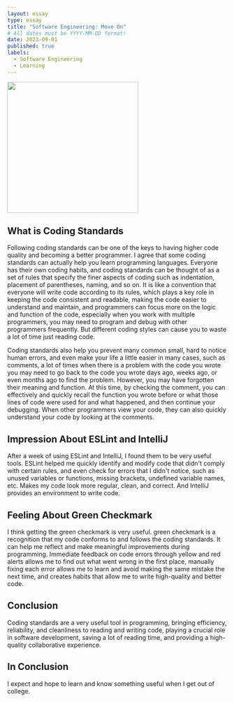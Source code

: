 ```yaml
---
layout: essay
type: essay
title: "Software Engineering: Move On"
# All dates must be YYYY-MM-DD format!
date: 2023-09-01
published: true
labels:
  - Software Engineering
  - Learning
---
```


<img width="300px" class="rounded float-start pe-4" src="../img/codest2.jpg">

## What is Coding Standards
Following coding standards can be one of the keys to having higher code quality and becoming a better programmer. I agree that some coding standards can actually help you learn programming languages. Everyone has their own coding habits, and coding standards can be thought of as a set of rules that specify the finer aspects of coding such as indentation, placement of parentheses, naming, and so on. It is like a convention that everyone will write code according to its rules, which plays a key role in keeping the code consistent and readable, making the code easier to understand and maintain, and programmers can focus more on the logic and function of the code, especially when you work with multiple programmers, you may need to program and debug with other programmers frequently. But different coding styles can cause you to waste a lot of time just reading code.

Coding standards also help you prevent many common small, hard to notice human errors, and even make your life a little easier in many cases, such as comments, a lot of times when there is a problem with the code you wrote you may need to go back to the code you wrote days ago, weeks ago, or even months ago to find the problem. However, you may have forgotten their meaning and function. At this time, by checking the comment, you can effectively and quickly recall the function you wrote before or what those lines of code were used for and what happened, and then continue your debugging. When other programmers view your code, they can also quickly understand your code by looking at the comments.



## Impression About ESLint and IntelliJ
After a week of using ESLint and IntelliJ, I found them to be very useful tools. ESLint helped me quickly identify and modify code that didn't comply with certain rules, and even check for errors that I didn't notice, such as unused variables or functions, missing brackets, undefined variable names, etc. Makes my code look more regular, clean, and correct. And IntelliJ provides an environment to write code.

## Feeling About Green Checkmark
I think getting the green checkmark is very useful. green checkmark is a recognition that my code conforms to and follows the coding standards. It can help me reflect and make meaningful improvements during programming. Immediate feedback on code errors through yellow and red alerts allows me to find out what went wrong in the first place, manually fixing each error allows me to learn and avoid making the same mistake the next time, and creates habits that allow me to write high-quality and better code.

## Conclusion
Coding standards are a very useful tool in programming, bringing efficiency, reliability, and cleanliness to reading and writing code, playing a crucial role in software development, saving a lot of reading time, and providing a high-quality collaborative experience.

## In Conclusion

I expect and hope to learn and know something useful when I get out of college.
